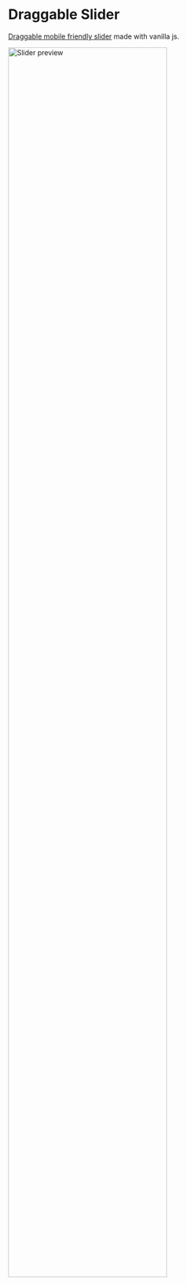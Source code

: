 # Draggable Slider
<a href="https://janisjuniors.github.io/draggable-slider">Draggable mobile friendly slider</a> made with vanilla js.

<img src="https://user-images.githubusercontent.com/104723218/229374803-4bde6195-30a5-44a2-8b89-90a1d1457be0.png" alt="Slider preview" width="80%">
